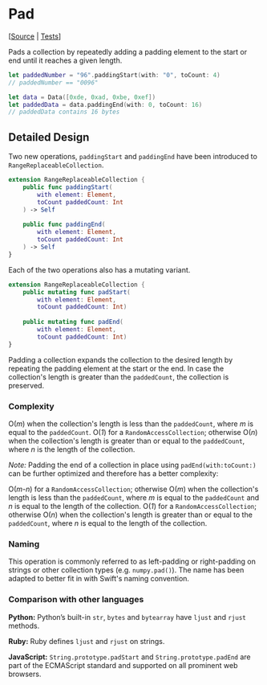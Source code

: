# Pad

[[Source](https://github.com/apple/swift-algorithms/blob/main/Sources/Algorithms/Pad.swift) | 
 [Tests](https://github.com/apple/swift-algorithms/blob/main/Tests/SwiftAlgorithmsTests/PadTests.swift)]

Pads a collection by repeatedly adding a padding element to the start or end until 
it reaches a given length.

```swift
let paddedNumber = "96".paddingStart(with: "0", toCount: 4)
// paddedNumber == "0096"

let data = Data([0xde, 0xad, 0xbe, 0xef])
let paddedData = data.paddingEnd(with: 0, toCount: 16)
// paddedData contains 16 bytes
```

## Detailed Design

Two new operations, `paddingStart` and `paddingEnd` have been introduced to
`RangeReplaceableCollection`.

```swift
extension RangeReplaceableCollection {
    public func paddingStart(
        with element: Element,
        toCount paddedCount: Int
    ) -> Self
  
    public func paddingEnd(
        with element: Element,
        toCount paddedCount: Int
    ) -> Self
}
```

Each of the two operations also has a mutating variant.

```swift
extension RangeReplaceableCollection {
    public mutating func padStart(
        with element: Element,
        toCount paddedCount: Int)
      
    public mutating func padEnd(
        with element: Element,
        toCount paddedCount: Int)
}
```

Padding a collection expands the collection to the desired length by repeating 
the padding element at the start or the end. In case the collection's length is 
greater than the `paddedCount`, the collection is preserved.

### Complexity

O(_m_) when the collection's length is less than the `paddedCount`, where _m_ is 
equal to the `paddedCount`. O(_1_) for a `RandomAccessCollection`; otherwise O(_n_) 
when the collection's length is greater than or equal to the `paddedCount`, where _n_ 
is the length of the collection.

*Note:* Padding the end of a collection in place using `padEnd(with:toCount:)` can be 
further optimized and therefore has a better complexity:

O(_m-n_) for a `RandomAccessCollection`; otherwise O(_m_) when the collection's length 
is less than the `paddedCount`, where _m_ is equal to the `paddedCount` and _n_ is 
equal to the length of the collection. O(_1_) for  a `RandomAccessCollection`; 
otherwise O(_n_) when the collection's length is greater than or equal to the 
`paddedCount`, where _n_ is equal to the length of the collection.

### Naming

This operation is commonly referred to as left-padding or right-padding on strings 
or other collection types (e.g. `numpy.pad()`). The name has been adapted to better
fit in with Swift's naming convention.

### Comparison with other languages

**Python:** Python’s built-in `str`, `bytes` and `bytearray` have `ljust` and 
`rjust` methods.

**Ruby:** Ruby defines `ljust` and `rjust` on strings.

**JavaScript:** `String.prototype.padStart` and `String.prototype.padEnd` are part
of the ECMAScript standard and supported on all prominent web browsers.
